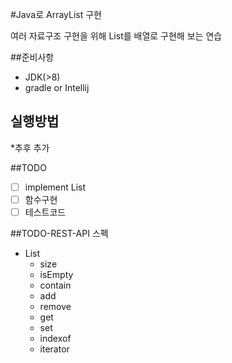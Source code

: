 #Java로 ArrayList 구현

여러 자료구조 구현을 위해 List를 배열로 구현해 보는 연습 

##준비사항
* JDK(>8)
* gradle or Intellij

## 실행방법

*추후 추가
 
##TODO
-[ ] implement List
-[ ] 함수구현 
-[ ] 테스트코드

##TODO-REST-API 스펙

* List
    * size
    * isEmpty
    * contain
    * add
    * remove
    * get
    * set
    * indexof
    * iterator

<!--GET POST PATCH PUT DELETE-->